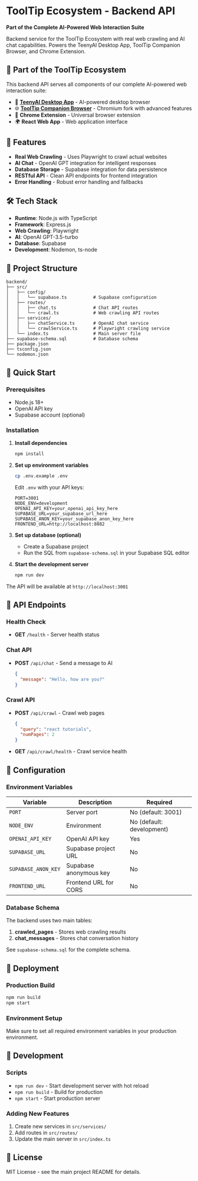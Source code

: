 # ToolTip Ecosystem - Backend API

**Part of the Complete AI-Powered Web Interaction Suite**

Backend service for the ToolTip Ecosystem with real web crawling and AI chat capabilities. Powers the TeenyAI Desktop App, ToolTip Companion Browser, and Chrome Extension.

## 🌟 Part of the ToolTip Ecosystem

This backend API serves all components of our complete AI-powered web interaction suite:

- 🤖 **[TeenyAI Desktop App](https://github.com/mcpmessenger/TeenyAI)** - AI-powered desktop browser
- 🌐 **[ToolTip Companion Browser](https://github.com/mcpmessenger/ToolTip_Companion_Browser)** - Chromium fork with advanced features  
- 🔌 **Chrome Extension** - Universal browser extension
- 🌍 **React Web App** - Web application interface

## 🚀 Features

- **Real Web Crawling** - Uses Playwright to crawl actual websites
- **AI Chat** - OpenAI GPT integration for intelligent responses
- **Database Storage** - Supabase integration for data persistence
- **RESTful API** - Clean API endpoints for frontend integration
- **Error Handling** - Robust error handling and fallbacks

## 🛠️ Tech Stack

- **Runtime**: Node.js with TypeScript
- **Framework**: Express.js
- **Web Crawling**: Playwright
- **AI**: OpenAI GPT-3.5-turbo
- **Database**: Supabase
- **Development**: Nodemon, ts-node

## 📁 Project Structure

```
backend/
├── src/
│   ├── config/
│   │   └── supabase.ts          # Supabase configuration
│   ├── routes/
│   │   ├── chat.ts              # Chat API routes
│   │   └── crawl.ts             # Web crawling API routes
│   ├── services/
│   │   ├── chatService.ts       # OpenAI chat service
│   │   └── crawlService.ts      # Playwright crawling service
│   └── index.ts                 # Main server file
├── supabase-schema.sql          # Database schema
├── package.json
├── tsconfig.json
└── nodemon.json
```

## 🚀 Quick Start

### Prerequisites

- Node.js 18+
- OpenAI API key
- Supabase account (optional)

### Installation

1. **Install dependencies**
   ```bash
   npm install
   ```

2. **Set up environment variables**
   ```bash
   cp .env.example .env
   ```
   
   Edit `.env` with your API keys:
   ```env
   PORT=3001
   NODE_ENV=development
   OPENAI_API_KEY=your_openai_api_key_here
   SUPABASE_URL=your_supabase_url_here
   SUPABASE_ANON_KEY=your_supabase_anon_key_here
   FRONTEND_URL=http://localhost:8082
   ```

3. **Set up database (optional)**
   - Create a Supabase project
   - Run the SQL from `supabase-schema.sql` in your Supabase SQL editor

4. **Start the development server**
   ```bash
   npm run dev
   ```

The API will be available at `http://localhost:3001`

## 📡 API Endpoints

### Health Check
- **GET** `/health` - Server health status

### Chat API
- **POST** `/api/chat` - Send a message to AI
  ```json
  {
    "message": "Hello, how are you?"
  }
  ```

### Crawl API
- **POST** `/api/crawl` - Crawl web pages
  ```json
  {
    "query": "react tutorials",
    "numPages": 2
  }
  ```
- **GET** `/api/crawl/health` - Crawl service health

## 🔧 Configuration

### Environment Variables

| Variable | Description | Required |
|----------|-------------|----------|
| `PORT` | Server port | No (default: 3001) |
| `NODE_ENV` | Environment | No (default: development) |
| `OPENAI_API_KEY` | OpenAI API key | Yes |
| `SUPABASE_URL` | Supabase project URL | No |
| `SUPABASE_ANON_KEY` | Supabase anonymous key | No |
| `FRONTEND_URL` | Frontend URL for CORS | No |

### Database Schema

The backend uses two main tables:

1. **crawled_pages** - Stores web crawling results
2. **chat_messages** - Stores chat conversation history

See `supabase-schema.sql` for the complete schema.

## 🚀 Deployment

### Production Build

```bash
npm run build
npm start
```

### Environment Setup

Make sure to set all required environment variables in your production environment.

## 🤝 Development

### Scripts

- `npm run dev` - Start development server with hot reload
- `npm run build` - Build for production
- `npm start` - Start production server

### Adding New Features

1. Create new services in `src/services/`
2. Add routes in `src/routes/`
3. Update the main server in `src/index.ts`

## 📝 License

MIT License - see the main project README for details.
